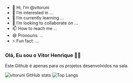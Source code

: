 - 👋 Hi, I’m @vitoruni
- 👀 I’m interested in ...
- 🌱 I’m currently learning ...
- 💞️ I’m looking to collaborate on ...
- 📫 How to reach me ...
- 😄 Pronouns: ...
- ⚡ Fun fact: ...

<!---
vitoruni/vitoruni is a ✨ special ✨ repository because its `README.md` (this file) appears on your GitHub profile.
You can click the Preview link to take a look at your changes.
--->
### Olá, Eu sou o Vitor Henrique 🙋🏻
Este Github é apenas para os projetos desenvolvidos na sala.


![vitoruni GitHub stats](https://github-readme-stats.vercel.app/api?username=vitoruni&show_icons=true&theme=transparent)
![Top Langs](https://github-readme-stats.vercel.app/api/top-langs/?username=vitoruni&layout=compact)
